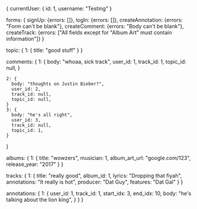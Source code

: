 {
  currentUser: {
    id: 1,
    username: "Testing"
  }

  forms: {
    signUp: {errors: []},
    logIn: {errors: []},
    createAnnotation: {errors: "Form can't be blank"},
    createComment: {errors: "Body can't be blank"},
    createTrack: {errors: ["All fields except for "Album Art" must contain information"]}
  }

  topic: {
    1: {
      title: "good stuff"
    }
  }

  comments: {
    1: {
      body: "whoaa, sick track",
      user_id: 1,
      track_id: 1,
      topic_id: null,
    }

    2: {
      body: "thoughts on Justin Bieber?",
      user_id: 2,
      track_id: null,
      topic_id: null,
    }
    3: {
      body: "he's all right",
      user_id: 3,
      track_id: null,
      topic_id: 1,
    }
  }

  albums: {
    1: {
      title: "wowzers",
      musician: 1,
      album_art_url: "google.com/123",
      release_year: "2017"
    }
  }

  tracks: {
    1: {
      title: "really good",
      album_id: 1,
      lyrics: "Dropping that fiyah",
      annotations: "It really is hot",
      producer: "Dat Guy",
      features: "Dat Gal"
    }
  }

  annotations: {
    1: {
      user_id: 1,
      track_id: 1,
      start_idx: 3,
      end_idx: 10,
      body: "he's talking about the lion king",
    }
  }
}
